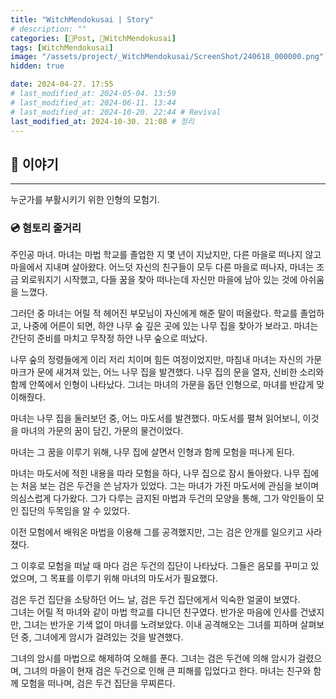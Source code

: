 ```yaml
---
title: "WitchMendokusai | Story"
# description: ""
categories: [📀Post, 🥥WitchMendokusai]
tags: [WitchMendokusai]
image: "/assets/project/_WitchMendokusai/ScreenShot/240618_000000.png"
hidden: true

date: 2024-04-27. 17:55
# last_modified_at: 2024-05-04. 13:59
# last_modified_at: 2024-06-11. 13:44
# last_modified_at: 2024-10-20. 22:44 # Revival
last_modified_at: 2024-10-30. 21:08 # 정리
---
```


## 📀 이야기

---

누군가를 부활시키기 위한 인형의 모험기.  

### 💿 혐토리 줄거리

주인공 마녀. 마녀는 마법 학교를 졸업한 지 몇 년이 지났지만, 다른 마을로 떠나지 않고 마을에서 지내며 살아왔다. 어느덧 자신의 친구들이 모두 다른 마을로 떠나자, 마녀는 조금 외로워지기 시작했고, 다들 꿈을 찾아 떠나는데 자신만 마을에 남아 있는 것에 아쉬움을 느꼈다.  

그러던 중 마녀는 어릴 적 헤어진 부모님이 자신에게 해준 말이 떠올랐다. 학교를 졸업하고, 나중에 어른이 되면, 하얀 나무 숲 깊은 곳에 있는 나무 집을 찾아가 보라고. 마녀는 간단히 준비를 마치고 무작정 하얀 나무 숲으로 떠났다.  

나무 숲의 정령들에게 이리 저리 치이며 힘든 여정이었지만, 마침내 마녀는 자신의 가문 마크가 문에 새겨져 있는, 어느 나무 집을 발견했다. 나무 집의 문을 열자, 신비한 소리와 함께 안쪽에서 인형이 나타났다. 그녀는 마녀의 가문을 돕던 인형으로, 마녀를 반갑게 맞이해줬다.  

마녀는 나무 집을 둘러보던 중, 어느 마도서를 발견했다. 마도서를 펼쳐 읽어보니, 이것을 마녀의 가문의 꿈이 담긴, 가문의 물건이었다.  

마녀는 그 꿈을 이루기 위해, 나무 집에 살면서 인형과 함께 모험을 떠나게 된다.  

마녀는 마도서에 적힌 내용을 따라 모험을 하다, 나무 집으로 잠시 돌아왔다. 나무 집에는 처음 보는 검은 두건을 쓴 남자가 있었다. 그는 마녀가 가진 마도서에 관심을 보이며 의심스럽게 다가왔다. 그가 다루는 금지된 마법과 두건의 모양을 통해, 그가 악인들이 모인 집단의 두목임을 알 수 있었다.  

이전 모험에서 배워온 마법을 이용해 그를 공격했지만, 그는 검은 안개를 일으키고 사라졌다.  

그 이후로 모험을 떠날 때 마다 검은 두건의 집단이 나타났다. 그들은 음모를 꾸미고 있었으며, 그 목표를 이루기 위해 마녀의 마도서가 필요했다.  

검은 두건 집단을 소탕하던 어느 날, 검은 두건 집단에게서 익숙한 얼굴이 보였다.  
그녀는 어릴 적 마녀와 같이 마법 학교를 다니던 친구였다. 반가운 마음에 인사를 건냈지만, 그녀는 반가운 기색 없이 마녀를 노려보았다. 이내 공격해오는 그녀를 피하며 살펴보던 중, 그녀에게 암시가 걸려있는 것을 발견했다.  

그녀의 암시를 마법으로 해제하여 오해를 푼다. 그녀는 검은 두건에 의해 암시가 걸렸으며, 그녀의 마을이 현재 검은 두건으로 인해 큰 피해를 입었다고 한다. 마녀는 친구와 함께 모험을 떠나며, 검은 두건 집단을 무찌른다.  
